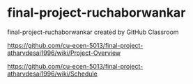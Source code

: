 # final-project-ruchaborwankar
final-project-ruchaborwankar created by GitHub Classroom

https://github.com/cu-ecen-5013/final-project-atharvdesai1996/wiki/Project-Overview

https://github.com/cu-ecen-5013/final-project-atharvdesai1996/wiki/Schedule

